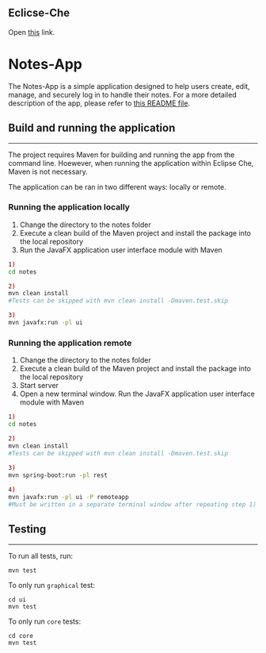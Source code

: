 ## Eclicse-Che
Open [this](https://che.stud.ntnu.no/#https://gitlab.stud.idi.ntnu.no/it1901/groups-2023/gr2311/gr2311?new) link. 

# __Notes-App__

The Notes-App is a simple application designed to help users create, edit, manage, and securely log in to handle their notes. For a more detailed description of the app, please refer to [this README file](/notes/README.md).

## Build and running the application
___

The project requires Maven for building and running the app from the command line. Hoewever, when running the application within Eclipse Che, Maven is not necessary. 

The application can be ran in two different ways: locally or remote. 

### Running the application locally 
1) Change the directory to the notes folder
2) Execute a clean build of the Maven project and install the package into the local repository
3) Run the JavaFX application user interface module with Maven

```sh
1) 
cd notes

2)
mvn clean install
#Tests can be skipped with mvn clean install -Dmaven.test.skip

3)
mvn javafx:run -pl ui
```
### Running the application remote

1) Change the directory to the notes folder
2) Execute a clean build of the Maven project and install the package into the local repository
3) Start server
4) Open a new terminal window. Run the JavaFX application user interface module with Maven

```sh
1) 
cd notes

2)
mvn clean install
#Tests can be skipped with mvn clean install -Dmaven.test.skip

3)
mvn spring-boot:run -pl rest
 
4) 
mvn javafx:run -pl ui -P remoteapp
#Must be written in a separate terminal window after repeating step 1) 

```

## Testing 
___

To run all tests, run: 

```
mvn test
```

To only run `graphical` test:

```
cd ui
mvn test
```

To only run `core` tests:

```
cd core
mvn test
```
